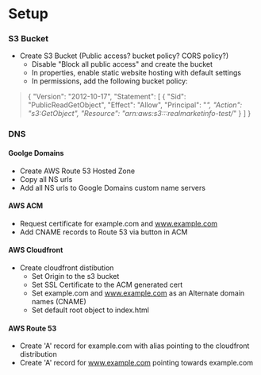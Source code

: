 # Setup
### S3 Bucket
- Create S3 Bucket (Public access? bucket policy? CORS policy?)
    - Disable "Block all public access" and create the bucket
    - In properties, enable static website hosting with default settings
    - In permissions, add the following bucket policy: 
>{ 
>    "Version": "2012-10-17",
>    "Statement": [
>        {
>            "Sid": "PublicReadGetObject",
>            "Effect": "Allow",
>            "Principal": "*",
>            "Action": "s3:GetObject",
>            "Resource": "arn:aws:s3:::realmarketinfo-test/*"
>        }
>    ]
>}
    
### DNS
#### Goolge Domains
- Create AWS Route 53 Hosted Zone
- Copy all NS urls
- Add all NS urls to Google Domains custom name servers

#### AWS ACM
- Request certificate for example.com and www.example.com
- Add CNAME records to Route 53 via button in ACM

#### AWS Cloudfront
- Create cloudfront distibution
    - Set Origin to the s3 bucket
    - Set SSL Certificate to the ACM generated cert
    - Set example.com and www.example.com as an Alternate domain names (CNAME) 
    - Set default root object to index.html
    
#### AWS Route 53
- Create 'A' record for example.com with alias pointing to the cloudfront distribution
- Create 'A' record for www.example.com pointing towards example.com

